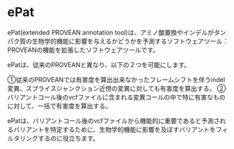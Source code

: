 # ePat

ePat(extended PROVEAN annotation tool)は、アミノ酸置換やインデルがタンパク質の生物学的機能に影響を与えるかどうかを予測するソフトウェアツール：PROVEANの機能を拡張したソフトウェアツールです。

ePatは、従来のPROVEANと異なり、以下の２つを可能にします。

①従来のPROVEANでは有害度を算出出来なかったフレームシフトを伴うindel変異、スプライスジャンクション近傍の変異に対しても有害度を算出する。
②バリアントコール後のvcfファイルに含まれる変異コールの中で特に有害なものに対して、一括で有害度を算出する。

ePatは、バリアントコール後のvcfファイルから機能的に重要であると予測されるバリアントを特定するために、生物学的機能に影響を及ぼすバリアントをフィルタリングするのに役立ちます。

